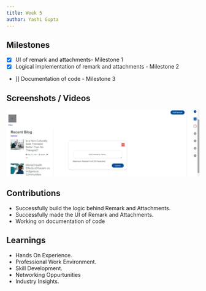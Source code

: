 ```yaml
---
title: Week 5
author: Yashi Gupta
---
```


## Milestones
- [x] UI of remark and attachments- Milestone 1
- [x] Logical implementation of remark and attachments - Milestone 2
- [] Documentation of code - Milestone 3

## Screenshots / Videos 
![Alt text](<../../../../../images/Screenshot 2023-08-07 203227.png>)

## Contributions
- Successfully build the logic behind Remark and Attachments.
- Successfully made the UI of Remark and Attachments.
- Working on documentation of code

## Learnings
- Hands On Experience.
- Professional Work Environment.
- Skill Development.
- Networking Oppurtunities
- Industry Insights.